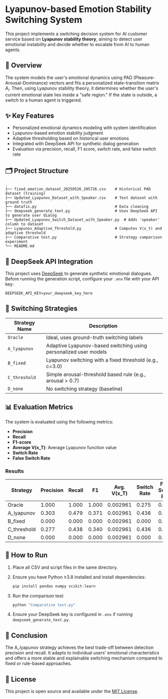 # Lyapunov-based Emotion Stability Switching System

This project implements a switching decision system for AI customer service based on **Lyapunov stability theory**, aiming to detect user emotional instability and decide whether to escalate from AI to human agents.

## 🧠 Overview

The system models the user's emotional dynamics using PAD (Pleasure-Arousal-Dominance) vectors and fits a personalized state-transition matrix $A_i$. Then, using Lyapunov stability theory, it determines whether the user's current emotional state lies inside a "safe region." If the state is outside, a switch to a human agent is triggered.

## ✨ Key Features

- Personalized emotional dynamics modeling with system identification
- Lyapunov-based emotion stability judgment
- Adaptive thresholding based on historical user emotions
- Integrated with DeepSeek API for synthetic dialog generation
- Evaluation via precision, recall, F1 score, switch rate, and false switch rate

## 🗂️ Project Structure

```
.
├── fixed_emotion_dataset_20250526_205726.csv    # Historical PAD dataset (training)
├── Updated_Lyapunov_Dataset_with_Speaker.csv    # Test dataset with ground truth
├── datafix.py                                   # Data cleaning
├── deepseek_generate_text.py                    # Uses DeepSeek API to generate user dialog
├── Updated_Lyapunov_Switch_Dataset_with_Speaker.py  # Adds 'speaker' column to dataset
├── Lyapunov_Adaptive_Threshold.py               # Computes V(x_t) and adaptive threshold
├── Comparative test.py                          # Strategy comparison experiment
└── README.md
```

## 🔌 DeepSeek API Integration

This project uses [DeepSeek](https://deepseek.com/) to generate synthetic emotional dialogues. Before running the generation script, configure your `.env` file with your API key:

```env
DEEPSEEK_API_KEY=your_deepseek_key_here
```

## 🧪 Switching Strategies

| Strategy Name | Description |
|---------------|-------------|
| `Oracle` | Ideal, uses ground-truth switching labels |
| `A_lyapunov` | Adaptive Lyapunov-based switching using personalized user models |
| `B_fixed` | Lyapunov switching with a fixed threshold (e.g., c=3.0) |
| `C_threshold` | Simple arousal-threshold based rule (e.g., arousal > 0.7) |
| `D_none` | No switching strategy (baseline) |

## 📊 Evaluation Metrics

The system is evaluated using the following metrics:
- **Precision**
- **Recall** 
- **F1-score**
- **Average V(x_T)**: Average Lyapunov function value
- **Switch Rate**
- **False Switch Rate**

### Results

| Strategy | Precision | Recall | F1 | Avg. V(x_T) | Switch Rate | False Switch Rate |
|----------|-----------|--------|----|-----------|-----------|--------------------|
| Oracle | 1.000 | 1.000 | 1.000 | 0.002961 | 0.275 | 0.000 |
| A_lyapunov | 0.303 | 0.479 | 0.371 | 0.002961 | 0.436 | 0.304 |
| B_fixed | 0.000 | 0.000 | 0.000 | 0.002961 | 0.000 | 0.000 |
| C_threshold | 0.277 | 0.438 | 0.340 | 0.002961 | 0.436 | 0.315 |
| D_none | 0.000 | 0.000 | 0.000 | 0.002961 | 0.000 | 0.000 |

## 🚀 How to Run

1. Place all CSV and script files in the same directory.

2. Ensure you have Python ≥3.8 installed and install dependencies:
   ```bash
   pip install pandas numpy scikit-learn
   ```

3. Run the comparison test:
   ```bash
   python "Comparative test.py"
   ```

4. Ensure your DeepSeek key is configured in `.env` if running `deepseek_generate_text.py`.

## 🎯 Conclusion

The A_lyapunov strategy achieves the best trade-off between detection precision and recall. It adapts to individual users' emotional characteristics and offers a more stable and explainable switching mechanism compared to fixed or rule-based approaches.

## 📝 License

This project is open source and available under the [MIT License](LICENSE).
